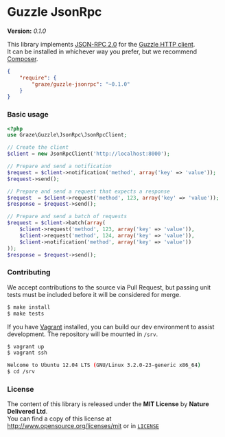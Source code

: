 # Guzzle JsonRpc #

**Version:** *0.1.0*

This library implements [JSON-RPC 2.0][jsonrpc] for the [Guzzle HTTP client][guzzle].<br/>
It can be installed in whichever way you prefer, but we recommend [Composer][packagist].
```json
{
    "require": {
        "graze/guzzle-jsonrpc": "~0.1.0"
    }
}
```

### Basic usage ###
```php
<?php
use Graze\Guzzle\JsonRpc\JsonRpcClient;

// Create the client
$client = new JsonRpcClient('http://localhost:8000');

// Prepare and send a notification
$request = $client->notification('method', array('key' => 'value'));
$request->send();

// Prepare and send a request that expects a response
$request  = $client->request('method', 123, array('key' => 'value'));
$response = $request->send();

// Prepare and send a batch of requests
$request = $client->batch(array(
    $client->request('method', 123, array('key' => 'value')),
    $client->request('method', 124, array('key' => 'value')),
    $client->notification('method', array('key' => 'value'))
));
$response = $request->send();
```


### Contributing ###
We accept contributions to the source via Pull Request,
but passing unit tests must be included before it will be considered for merge.
```bash
$ make install
$ make tests
```

If you have [Vagrant][vagrant] installed, you can build our dev environment to assist development.
The repository will be mounted in `/srv`.
```bash
$ vagrant up
$ vagrant ssh

Welcome to Ubuntu 12.04 LTS (GNU/Linux 3.2.0-23-generic x86_64)
$ cd /srv
```


### License ###
The content of this library is released under the **MIT License** by **Nature Delivered Ltd**.<br/>
You can find a copy of this license at http://www.opensource.org/licenses/mit or in [`LICENSE`][license]


<!-- Links -->
[packagist]: https://packagist.org/packages/graze/guzzle-jsonrpc
[vagrant]:   http://vagrantup.com
[jsonrpc]:   http://jsonrpc.org/specification
[guzzle]:    https://github.com/guzzle/guzzle
[license]:   /LICENSE
